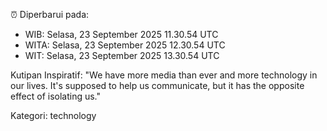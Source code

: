 ⏰ Diperbarui pada:
- WIB: Selasa, 23 September 2025 11.30.54 UTC
- WITA: Selasa, 23 September 2025 12.30.54 UTC
- WIT: Selasa, 23 September 2025 13.30.54 UTC

Kutipan Inspiratif:
"We have more media than ever and more technology in our lives. It's supposed to help us communicate, but it has the opposite effect of isolating us."


Kategori: technology

